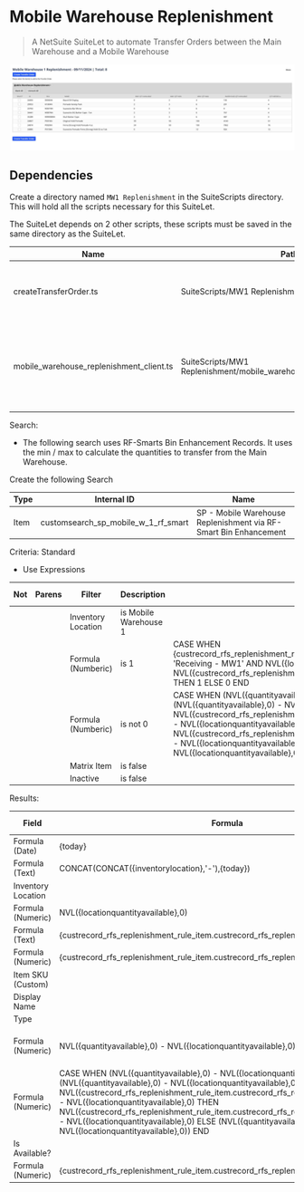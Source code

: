 # Mobile Warehouse Replenishment

> A NetSuite SuiteLet to automate Transfer Orders between the Main Warehouse and a Mobile Warehouse

<div align="center">
	<img src="suitelet-screenshot.jpg" alt="SuiteLet Screenshot" width="1000">
</div>

## Dependencies

Create a directory named `MW1 Replenishment` in the SuiteScripts directory. This will hold all the scripts necessary for this SuiteLet.

The SuiteLet depends on 2 other scripts, these scripts must be saved in the same directory as the SuiteLet.

<table>
  <thead>
    <tr>
      <th>Name</th>
      <th>Path</th>
      <th>Description</th>
    </tr> 
  </thead>
  <tbody>
    <tr>
      <td>createTransferOrder.ts</td>
      <td>SuiteScripts/MW1 Replenishment/createTransferOrder.js</td>
      <td>This script creates the Transfer Order from the SuiteLet output</td>
    </tr> 
    <tr>
      <td>mobile_warehouse_replenishment_client.ts</td>
      <td>SuiteScripts/MW1 Replenishment/mobile_warehouse_replenishment_client.js</td>
      <td>This client script handles all user events, like selecting individual items to transfer</td>
    </tr> 
  </tbody>
</table>

Search:

- The following search uses RF-Smarts Bin Enhancement Records. It uses the min / max to calculate the quantities to transfer from the Main Warehouse.

Create the following Search

<table>
  <thead>
    <tr>
      <th>Type</th>
      <th>Internal ID</th>
      <th>Name</th>
    </tr>
  </thead>
  <tbody>
    <tr>
      <td>Item</td>
       <td>customsearch_sp_mobile_w_1_rf_smart</td>
       <td>SP - Mobile Warehouse Replenishment via RF-Smart Bin Enhancement</td>
    </tr>
  </tbody>
</table>

Criteria: Standard

- Use Expressions

<table>
  <thead>
    <tr>
      <th>Not</th>
      <th>Parens</th>
      <th>Filter</th>
      <th>Description</th>
      <th>Formula</th>
      <th>Parens</th>
      <th>And / Or</th>
    </tr>
  </thead>
  <tbody>
    <tr>
      <td></td>
      <td></td>
      <td>Inventory Location</td>
      <td>is Mobile Warehouse 1</td>
      <td></td>
      <td></td>
      <td>And</td>
    </tr>
    <tr>
      <td></td>
      <td></td>
      <td>Formula (Numberic)</td>
      <td>is 1</td>
      <td>CASE WHEN {custrecord_rfs_replenishment_rule_item.custrecord_rfs_replenishment_rule_bin} = 'Receiving - MW1' AND NVL({locationquantityavailable},0) <= NVL({custrecord_rfs_replenishment_rule_item.custrecord_rfs_replenishment_rule_min},0) THEN 1 ELSE 0 END</td>
      <td></td>
      <td>And</td>
    </tr>
    <tr>
      <td></td>
      <td></td>
      <td>Formula (Numberic)</td>
      <td>is not 0</td>
     <td>CASE WHEN (NVL({quantityavailable},0) - NVL({locationquantityavailable},0)) > 0 AND (NVL({quantityavailable},0) - NVL({locationquantityavailable},0)) >= NVL({custrecord_rfs_replenishment_rule_item.custrecord_rfs_replenishment_rule_max},0) - NVL({locationquantityavailable},0) THEN NVL({custrecord_rfs_replenishment_rule_item.custrecord_rfs_replenishment_rule_max},0) - NVL({locationquantityavailable},0) ELSE (NVL({quantityavailable},0) - NVL({locationquantityavailable},0)) END</td>
      <td></td>
      <td>And</td>
    </tr>
    <tr>
      <td></td>
      <td></td>
      <td>Matrix Item</td>
      <td>is false</td>
      <td></td>
      <td></td>
      <td>And</td>
    </tr>
    <tr>
      <td></td>
      <td></td>
      <td>Inactive</td>
      <td>is false</td>
      <td></td>
      <td></td>
      <td>And</td>
    </tr>
  </tbody>
</table>

Results:

<table>
  <thead>
    <tr>
      <th>Field</th>
      <th>Formula</th>
      <th>Custom Label</th>
    </tr>
  </thead>
  <tbody>
    <tr>
      <td>Formula (Date)</td>
      <td>{today}</td>
      <td></td>
    </tr>
    <tr>
      <td>Formula (Text)</td>
      <td>CONCAT(CONCAT({inventorylocation},'-'),{today})</td>
      <td>Transfer Name</td>
    </tr>
    <tr>
      <td>Inventory Location</td>
      <td></td>
      <td></td>
    </tr>
    <tr>
      <td>Formula (Numeric)</td>
      <td>NVL({locationquantityavailable},0)</td>
      <td>MW1 Qty Available</td>
    </tr>
    <tr>
      <td>Formula (Text)</td>
      <td>{custrecord_rfs_replenishment_rule_item.custrecord_rfs_replenishment_rule_bin}</td>
      <td>Bin Name</td>
    </tr>
    <tr>
      <td>Formula (Numeric)</td>
      <td>{custrecord_rfs_replenishment_rule_item.custrecord_rfs_replenishment_rule_max}</td>
      <td>MW1 Qty Max</td>
    </tr>
    <tr>
      <td>Item SKU (Custom)</td>
      <td></td>
      <td>SKU</td>
    </tr>
    <tr>
      <td>Display Name</td>
      <td></td>
      <td></td>
    </tr>
    <tr>
      <td>Type</td>
      <td></td>
      <td></td>
    </tr>
    <tr>
      <td>Formula (Numeric)</td>
      <td>NVL({quantityavailable},0) - NVL({locationquantityavailable},0)</td>
      <td>Total Available (All Locations)</td>
    </tr>
    <tr>
      <td>Formula (Numeric)</td>
      <td>CASE WHEN (NVL({quantityavailable},0) - NVL({locationquantityavailable},0)) > 0 AND (NVL({quantityavailable},0) - NVL({locationquantityavailable},0)) >= NVL({custrecord_rfs_replenishment_rule_item.custrecord_rfs_replenishment_rule_max},0) - NVL({locationquantityavailable},0) THEN NVL({custrecord_rfs_replenishment_rule_item.custrecord_rfs_replenishment_rule_max},0) - NVL({locationquantityavailable},0) ELSE (NVL({quantityavailable},0) - NVL({locationquantityavailable},0)) END</td>
      <td>Quantity To Transfer</td>
    </tr>
    <tr>
      <td>Is Available?</td>
      <td></td>
      <td></td>
    </tr>
    <tr>
      <td>Formula (Numeric)</td>
      <td>{custrecord_rfs_replenishment_rule_item.custrecord_rfs_replenishment_rule_min}</td>
      <td>MW1 Qty Min</td>
    </tr>
  </tbody>
</table>
